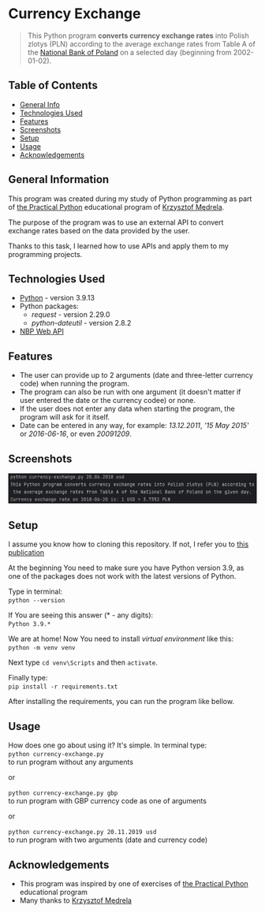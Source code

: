 # Currency Exchange
> This Python program **converts currency exchange rates** into Polish zlotys (PLN) according 
> to the average exchange rates from Table A of the [National Bank of Poland](http://www.nbp.pl/) 
> on a selected day (beginning from 2002-01-02).


## Table of Contents
* [General Info](#general-information)
* [Technologies Used](#technologies-used)
* [Features](#features)
* [Screenshots](#screenshots)
* [Setup](#setup)
* [Usage](#usage)
* [Acknowledgements](#acknowledgements)


## General Information
This program was created during my study of Python programming as part of 
[the Practical Python](https://praktycznypython.pl/) educational program of 
[Krzysztof Mędrela](https://medrela.com/).

The purpose of the program was to use an external API to convert exchange rates 
based on the data provided by the user.

Thanks to this task, I learned how to use APIs and apply them to my programming projects.


## Technologies Used
- [Python](https://www.python.org/) - version 3.9.13
- Python packages:
  - _request_ - version 2.29.0
  - _python-dateutil_ - version 2.8.2
- [NBP Web API](https://api.nbp.pl/en.html)


## Features
- The user can provide up to 2 arguments (date and three-letter currency code) 
when running the program.
- The program can also be run with one argument (it doesn't matter if user entered 
the date or the currency codee) or none.
- If the user does not enter any data when starting the program, 
the program will ask for it itself.
- Date can be entered in any way, for example: 
_13.12.2011_, _'15 May 2015'_ or _2016-06-16_, or even _20091209_.


## Screenshots
![Example screenshot](./img/screenshot.png)


## Setup
I assume you know how to cloning this repository. If not, I refer you to 
[this publication](https://docs.github.com/en/repositories/creating-and-managing-repositories/cloning-a-repository)

At the beginning You need to make sure you have Python version 3.9, 
as one of the packages does not work with the latest versions of Python.

Type in terminal:\
`python --version`

If You are seeing this answer (* - any digits):\
`Python 3.9.*`

We are at home! Now You need to install _virtual environment_ like this:\
`python -m venv venv`

Next type `cd venv\Scripts` and then `activate`.

Finally type:\
`pip install -r requirements.txt`

After installing the requirements, you can run the program like bellow.


## Usage
How does one go about using it? It's simple. In terminal type:\
`python currency-exchange.py`\
to run program without any arguments

or

`python currency-exchange.py gbp`\
to run program with GBP currency code as one of arguments

or

`python currency-exchange.py 20.11.2019 usd`\
to run program with two arguments (date and currency code)


## Acknowledgements
- This program was inspired by one of exercises of
[the Practical Python](https://praktycznypython.pl/) educational program
- Many thanks to [Krzysztof Mędrela](https://medrela.com/)
